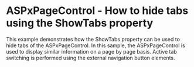 # ASPxPageControl - How to hide tabs using the ShowTabs property


<p>This example demonstrates how the ShowTabs property can be used to hide tabs of the ASPxPageControl. In this sample, the ASPxPageControl is used to display similar information on a page by page basis. Active tab switching is performed using the external navigation button elements.</p>

<br/>


